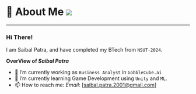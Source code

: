 # 💫 About Me ![](https://komarev.com/ghpvc/?username=SaibalPatraDS&color=green)

----------------------------------------------------------------------

### Hi There!

I am Saibal Patra, and have completed my BTech from `NSUT-2024`.

**OverView of *Saibal Patra***

- 🔭 I’m currently working as `Business Analyst` in `GobbleCube.ai`
- 🌱 I’m currently learning Game Development using `Unity` and `ML`.
- 📫 How to reach me: *Email*: [saibal.patra.2001@gmail.com]
<!--
**SaibalPatraDS/SaibalPatraDS** is a ✨ _special_ ✨ repository because its `README.md` (this file) appears on your GitHub profile.

Here are some ideas to get you started:

🔭 I’m currently working as Business Analyst in @GobbleCube.ai
- 🌱 I’m currently learning ...
- 👯 I’m looking to collaborate on ...
- 🤔 I’m looking for help with ...
- 💬 Ask me about ...
- 📫 How to reach me: ...
- 😄 Pronouns: ...
- ⚡ Fun fact: ...
-->
